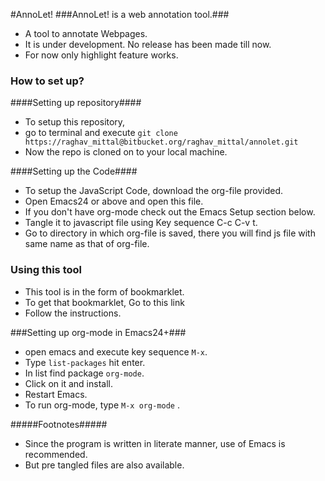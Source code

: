 #AnnoLet!
###AnnoLet! is a web annotation tool.###
* A tool to annotate Webpages.
* It is under development. No release has been made till now.
* For now only highlight feature works.

### How to set up? ###
####Setting up repository####
* To setup this repository, 
* go to terminal and execute `git clone https://raghav_mittal@bitbucket.org/raghav_mittal/annolet.git`
* Now the repo is cloned on to your local machine.

####Setting up the Code####
* To setup the JavaScript Code, download the org-file provided.
* Open Emacs24 or above and open this file.
* If you don't have org-mode check out the Emacs Setup section below.
* Tangle it to javascript file using Key sequence C-c C-v t.
* Go to directory in which org-file is saved, there you will find js file with same name as that of org-file.

### Using this tool ###
* This tool is in the form of bookmarklet.
* To get that bookmarklet, Go to this link
* Follow the instructions.

###Setting up org-mode in Emacs24+###
* open emacs and execute key sequence `M-x`.
* Type `list-packages` hit enter.
* In list find package `org-mode`.
* Click on it and install.
* Restart Emacs.
* To run org-mode, type `M-x org-mode` .

#####Footnotes#####
* Since the program is written in literate manner, use of Emacs is recommended.
* But pre tangled files are also available.
